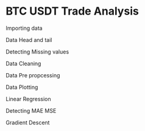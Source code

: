 # BTC USDT Trade Analysis

Importing data

Data Head and tail

Detecting Missing values

Data Cleaning

Data Pre propcessing

Data Plotting

Linear Regression

Detecting MAE MSE

Gradient Descent 
